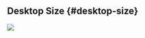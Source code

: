 ## Desktop Size {#desktop-size}

![](https://northwestern-engineering.gitbooks.io/main-mccormick-site/content/assets/2-1.png)

